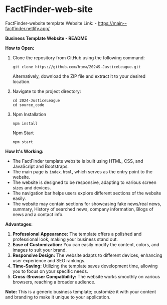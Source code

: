 # FactFinder-web-site
FactFinder-website template
Website Link: - https://main--factfinder.netlify.app/

**Business Template Website - README**

**How to Open:**
1. Clone the repository from GitHub using the following command:
   ```
   git clone https://github.com/htmw/2024S-JusticeLeague.git
   ```
   Alternatively, download the ZIP file and extract it to your desired location.

2. Navigate to the project directory:
   ```
   cd 2024-JusticeLeague
   cd source_code
   ```

3. Npm Installation
   ```
   npm install
   ```
   Npm Start
   ```
   npm start
   ```

**How It's Working:**
- The FactFinder template website is built using HTML, CSS, and JavaScript and Bootstraps.
- The main page is `index.html`, which serves as the entry point to the website.
- The website is designed to be responsive, adapting to various screen sizes and devices.
- The navigation bar helps users explore different sections of the website easily.
- The website may contain sections for showcasing fake news/real news, summary, History of searched news, company information, Blogs of news and a contact info.

**Advantages:**
1. **Professional Appearance:** The template offers a polished and professional look, making your business stand out.
2. **Ease of Customization:** You can easily modify the content, colors, and images to suit your brand.
3. **Responsive Design:** The website adapts to different devices, enhancing user experience and SEO rankings.
4. **Time-Saving:** Utilizing the template saves development time, allowing you to focus on your specific needs.
5. **Cross-Browser Compatibility:** The website works smoothly on various browsers, reaching a broader audience.

**Note:** This is a generic business template; customize it with your content and branding to make it unique to your application.
